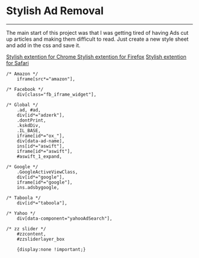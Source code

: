 # Stylish Ad Removal
---
The main start of this project was that I was getting tired of having Ads cut up articles and making them difficult to read.
Just create a new style sheet and add in the css and save it.


[Stylish extention for Chrome ](https://chrome.google.com/webstore/detail/stylish/fjnbnpbmkenffdnngjfgmeleoegfcffe?hl=en)
[Stylish extention for Firefox](https://addons.mozilla.org/en-US/firefox/addon/stylish/)
[Stylish extention for Safari](http://sobolev.us/stylish/)

```
/* Amazon */
    iframe[src*="amazon"],

/* Facebook */
    div[class="fb_iframe_widget"],

/* Global */
    .ad, #ad,
    div[id*="adzerk"],
    .dontPrint,
    .kskdDiv,
    .IL_BASE,
    iframe[id*="ox_"],
    div[data-ad-name],
    ins[id*="aswift"],
    iframe[id*="aswift"],
    #aswift_1_expand,

/* Google */
    .GoogleActiveViewClass,
    div[id*="google"],
    iframe[id*="google"],
    ins.adsbygoogle,

/* Taboola */
    div[id*="taboola"],

/* Yahoo */
    div[data-component="yahooAdSearch"],

/* zz slider */
    #zzcontent,
    #zzsliderlayer_box

    {display:none !important;}

```